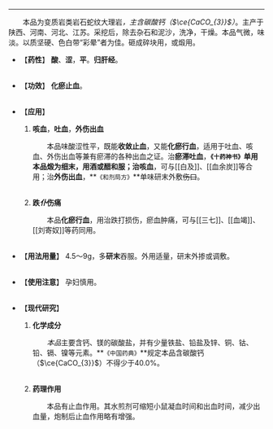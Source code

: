 ---
&emsp;&emsp;本品为变质岩类岩石蛇纹大理岩<dfn>，主含碳酸钙（$\ce{CaCO_{3}}$）</dfn>。主产于陕西、河南、河北、江苏。采挖后，除去杂石和泥沙，洗净，干燥。本品气微，味淡。以质坚硬、色白带“彩晕”者为佳。砸成碎块用，或煅用。

- 【**药性**】
	**酸**、**涩**，**平**。**归肝经**。<br></br>

- 【**功效**】
	**化瘀止血**。<br></br>

- 【**应用**】
	1. **咳血**，**吐血**，**外伤出血**
		
		&emsp;&emsp;本品味酸涩性平，既能**收敛止血**，又能**化瘀行血**，适用于吐血、咳血、外伤出血等兼有瘀滞的各种出血之证。治**瘀滞吐血**，**`《十药神书》`**单用本品煅为细末，用酒或醋和服；治**咳血**，可与[[白及]]、[[血余炭]]等合用；治**外伤出血**，**`《和剂局方》`**单味研末外敷~~伤口~~。<br></br>
	
	2. **跌<dfn>仆</dfn>伤痛**
		
		&emsp;&emsp;本品**化瘀行血**，用治跌打损伤，瘀血肿痛，可与[[三七]]、[[血竭]]、[[刘寄奴]]等药同用。<br></br>

- 【**用法用量**】
	4.5～9g，多**研末**吞服。外用适量，研末外掺或调敷。<br></br>

- 【**使用注意**】
	孕妇慎用。<br></br>

- 【**现代研究**】
	1. **化学成分**
		
		&emsp;&emsp;<dfn>本品</dfn>主要含钙、镁的碳酸盐，并有少量铁盐、铅盐及锌、铜、钴、铅、镉、镍等元素。**`《中国药典》`**规定本品含碳酸钙（$\ce{CaCO_{3}}$）不得少于40.0%。<br></br>
	
	2. **药理作用**
		
		&emsp;&emsp;本品有止血作用。其水煎剂可缩短小鼠凝血时间和出血时间，减少出血量，炮制后止血作用略有增强。